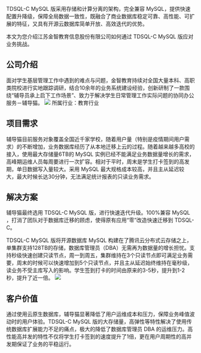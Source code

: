 TDSQL-C MySQL 版采用存储和计算分离的架构，完全兼容 MySQL，提供快速配置升降级，保障全局数据一致性，既融合了商业数据库稳定可靠、高性能、可扩展的特征，又具有开源云数据库简单开放、高效迭代的优势。

本文为您介绍江苏金智教育信息股份有限公司如何通过 TDSQL-C MySQL 版应对业务挑战。

## 公司介绍
面对学生基层管理工作中遇到的难点与问题，金智教育持续对全国大量本科、高职类院校进行实地跟踪调研，结合10余年的业务系统建设经验，创新研制了一款围绕“辅导员承上启下工作场景”、致力于解决学生日常管理工作实际问题的协同办公服务－辅导猫。
![](https://qcloudimg.tencent-cloud.cn/raw/cdd18feafb0dcdd79d30bd31f55d2662.png)
所属行业：教育行业

## 项目需求
辅导猫目前服务对象覆盖全国近千家学校，随着用户量（特别是疫情期间用户需求）的不断增加，业务数据库经历了从本地迁移上云的过程。随着越来越多高校的接入，使用最大存储量6TB的 MySQL 实例已经不能满足业务数据量增长的需求，高峰期运维人员每周要进行一次扩容。相对于平时，周末是学生打卡签到的高发期，单日数据写入量较大。采用 MySQL 最大规格成本较高，并且主从延迟较大，最大时候长达30分钟，无法满足统计报表的只读业务需求。

## 解决方案
辅导猫最终选用 TDSQL-C MySQL 版，进行快速迭代升级。100%兼容 MySQL ，打消了团队对于数据库迁移的顾虑，使得原有应用“零”改造快速迁移到 TDSQL-C。

TDSQL-C MySQL 版将开源数据库 MySQL 构建在了腾讯云分布式云存储之上，单集群支持128TB的存储，数据库管理员（DBA）无需再为数据量的增长担忧。支持秒级快速创建只读节点，周一到周五，集群维持在3个只读节点即可满足业务需要，周末的时候可以快速增加到5个只读节点，并且主从延迟始终维持在毫秒级，读业务不受主库写入的影响。学生签到打卡的时间由原来的3-5秒，提升到1-2秒，提升了近一倍。
![](https://qcloudimg.tencent-cloud.cn/raw/30b3c88235e25827359ddb6c204abc01.png)

## 客户价值
通过使用云原生数据库，辅导猫显著降低了用户运维成本和压力，保障业务峰值波动时的用户体验。TDSQL-C MySQL 版的大存储量，高弹性等特性解决了使用传统数据库扩展能力不足的痛点，极大的降低了数据库管理员 DBA 的运维压力。高性能高并发的特性不仅将学生打卡签到的速度提升了1倍，更在用户周期性的高并发期保证了业务的平稳运行。
